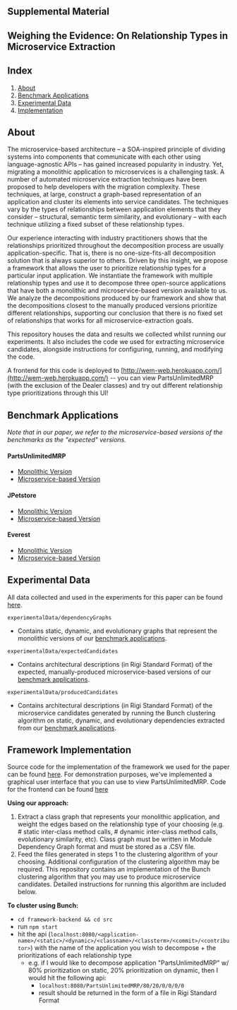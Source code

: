 ## Supplemental Material
## Weighing the Evidence: On Relationship Types in Microservice Extraction

## Index
1. [About](#about)
2. [Benchmark Applications](#benchmark-applications)
3. [Experimental Data](experimentalData) 
4. [Implementation](#implementation)

## About

The microservice-based architecture – a SOA-inspired principle of dividing systems into components that communicate with each other using language-agnostic APIs – has gained increased popularity in industry. Yet, migrating a monolithic application to microservices is a challenging task. A number of automated microservice extraction techniques have been proposed to help developers with the migration complexity. These techniques, at large, construct a graph-based representation of an application and cluster its elements into service candidates. The techniques vary by the types of relationships between application elements that they consider – structural, semantic term similarity, and evolutionary – with each technique utilizing a fixed subset of these relationship types.

Our experience interacting with industry practitioners shows that the relationships prioritized throughout the decomposition process are usually application-specific. That is, there is no one-size-fits-all decomposition solution that is always superior to others. Driven by this insight, we propose a framework that allows the user to prioritize relationship types for a particular input application. We instantiate the framework with multiple relationship types and use it to decompose three open-source applications that have both a monolithic and microservice-based version available to us. We analyze the decompositions produced by our framework and show that the decompositions closest to the manually produced versions prioritize different relationships, supporting our conclusion that there is no fixed set of relationships that works for all microservice-extraction goals.

This repository houses the data and results we collected whilst running our experiments. It also includes the code we used for extracting microservice candidates, alongside instructions for configuring, running, and modifying the code.

A frontend for this code is deployed to [http://wem-web.herokuapp.com/](http://wem-web.herokuapp.com/) -- you can view PartsUnlimitedMRP (with the exclusion of the Dealer classes) and try out different relationship type prioritizations through this UI!  

## Benchmark Applications 

*Note that in our paper, we refer to the microservice-based versions of the benchmarks as the "expected" versions.*

#### PartsUnlimitedMRP

- [Monolithic Version](https://github.com/microsoft/PartsUnlimitedMRP) 
- [Microservice-based Version](https://github.com/microsoft/PartsUnlimitedMRPmicro)

#### JPetstore
- [Monolithic Version](https://github.com/mybatis/jpetstore-6) 
- [Microservice-based Version](https://github.com/research-iobserve/jpetstore-6/tree/distributed-jpetstore)

#### Everest
- [Monolithic Version](https://github.com/arun-gupta/microservices/tree/master/monolith/everest) 
- [Microservice-based Version](https://github.com/arun-gupta/microservices/tree/master/microservice)

## Experimental Data
All data collected and used in the experiments for this paper can be found [here](experimentalData/).

`experimentalData/dependencyGraphs`
- Contains static, dynamic, and evolutionary graphs that represent the monolithic versions of our [benchmark applications](#benchmark-applications).

`experimentalData/expectedCandidates`
- Contains architectural descriptions (in Rigi Standard Format) of the expected, manually-produced microservice-based versions of our [benchmark applications](#benchmark-applications).

`experimentalData/producedCandidates`
- Contains architectural descriptions (in Rigi Standard Format) of the microservice candidates generated by running the Bunch clustering algorithm on static, dynamic, and evolutionary dependencies extracted from our [benchmark applications](#benchmark-applications).

## Framework Implementation

Source code for the implementation of the framework we used for the paper can be found [here](framework-backend/).
For demonstration purposes, we've implemented a graphical user interface that you can use to view PartsUnlimitedMRP. Code for the frontend can be found [here](framework-frontend/)

**Using our approach:** 
1. Extract a class graph that represents your monolithic application, and weight the edges based on the relationship type of your choosing (e.g. # static inter-class method calls, # dynamic inter-class method calls, evolutionary similarity, etc). Class graph must be written in Module Dependency Graph format and must be stored as a .CSV file.
2. Feed the files generated in steps 1 to the clustering algorithm of your choosing. Additional configuration of the clustering algorithm may be required. This repository contains an implementation of the Bunch clustering algorithm that you may use to produce microservice candidates. Detailed instructions for running this algorithm are included below.

**To cluster using Bunch:**
- `cd framework-backend && cd src`
- run `npm start`
- hit the api (`localhost:8080/<application-name>/<static>/<dynamic>/<classname>/<classterm>/<commit>/<contributor>`) with the name of the application you wish to decompose + the prioritizations of each relationship type 
  - e.g. if I would like to decompose application "PartsUnlimitedMRP" w/ 80% prioritization on static, 20% prioritization on dynamic, then I would hit the following api: 
    - `localhost:8080/PartsUnlimitedMRP/80/20/0/0/0/0`
    - result should be returned in the form of a file in Rigi Standard Format
